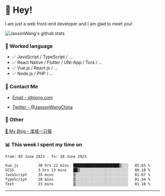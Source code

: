 # 👋 Hey!

I am just a web front-end developer and I am glad to meet you!

![JaxsonWang's github stats](https://github-readme-stats.vercel.app/api?username=JaxsonWang&&show_icons=true&&title_color=1abc9c&&icon_color=1abc9c)


### 📝 Worked language

- ✅ JavaScript / TypeScript / ...
- ✅ React Native / Flutter / UNI-App / Tora / ...
- ✅ Vue.js / React.js / ...
- ✅ Node.js / PHP / ...

### 📮 Contact Me

- [Email - i@iiong.com](mailto:i@iiong.com)

- [Twitter - @JaxsonWangChina](https://twitter.com/JaxsonWangChina)

### 🤪 Other

[📌 My Blog - 淮城一只猫](https://iiong.com)

### 📊 This week I spent my time on

<!--START_SECTION:waka-->

```txt
From: 03 June 2023 - To: 10 June 2023

Vue.js         30 hrs 22 mins  █████████████████████▒░░░   85.65 %
SCSS           3 hrs 13 mins   ██▒░░░░░░░░░░░░░░░░░░░░░░   09.10 %
JavaScript     35 mins         ▒░░░░░░░░░░░░░░░░░░░░░░░░   01.67 %
TypeScript     28 mins         ▒░░░░░░░░░░░░░░░░░░░░░░░░   01.34 %
Text           23 mins         ▒░░░░░░░░░░░░░░░░░░░░░░░░   01.10 %
```

<!--END_SECTION:waka-->

---
